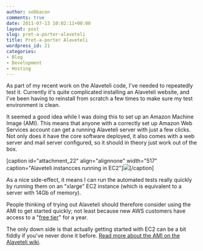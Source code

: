 ```yaml
---
author: sebbacon
comments: true
date: 2011-07-13 10:02:11+00:00
layout: post
slug: pret-a-porter-alaveteli
title: Pret-a-porter Alaveteli
wordpress_id: 21
categories:
- Blog
- Development
- Hosting
---
```


As part of my recent work on the Alaveteli code, I've needed to repeatedly test it. Currently it's quite complicated installing an Alaveteli website, and I've been having to reinstall from scratch a few times to make sure my test environment is clean.

It seemed a good idea while I was doing this to set up an Amazon Machine Image (AMI). This means that anyone with a correctly set up Amazon Web Services account can get a running Alaveteli server with just a few clicks. Not only does it have the core software deployed, it also comes with a web server and mail server configured, so it should in theory just work out of the box.

[caption id="attachment_22" align="alignnone" width="517" caption="Alaveteli instancces running in EC2"][![](http://blogs.mysociety.org/alaveteliorg/files/2011/07/ec2.png)](http://blogs.mysociety.org/alaveteliorg/files/2011/07/ec2.png)[/caption]

As a nice side-effect, it means I can run the automated tests really quickly by running them on an "xlarge" EC2 instance (which is equivalent to a server with 14Gb of memory).

People thinking of trying out Alaveteli should therefore consider using the AMI to get started quickly; not least because new AWS customers have access to a "[free tier](http://aws.amazon.com/free/)" for a year.

The only down side is that actually getting started with EC2 can be a bit fiddly if you've never done it before.  [Read more about the AMI on the Alaveteli wiki](https://github.com/mysociety/alaveteli/wiki/Alaveteli-ec2-ami).

